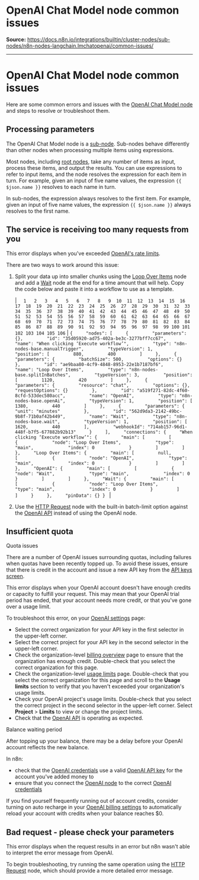 # OpenAI Chat Model node common issues

**Source:** https://docs.n8n.io/integrations/builtin/cluster-nodes/sub-nodes/n8n-nodes-langchain.lmchatopenai/common-issues/

---

# OpenAI Chat Model node common issues

Here are some common errors and issues with the [OpenAI Chat Model node](../) and steps to resolve or troubleshoot them.

## Processing parameters

The OpenAI Chat Model node is a [sub-node](../../../../../../glossary/#sub-node-n8n). Sub-nodes behave differently than other nodes when processing multiple items using expressions.

Most nodes, including [root nodes](../../../../../../glossary/#root-node-n8n), take any number of items as input, process these items, and output the results. You can use expressions to refer to input items, and the node resolves the expression for each item in turn. For example, given an input of five name values, the expression `{{ $json.name }}` resolves to each name in turn.

In sub-nodes, the expression always resolves to the first item. For example, given an input of five name values, the expression `{{ $json.name }}` always resolves to the first name.

## The service is receiving too many requests from you

This error displays when you've exceeded [OpenAI's rate limits](https://platform.openai.com/docs/guides/rate-limits).

There are two ways to work around this issue:

1. Split your data up into smaller chunks using the [Loop Over Items](../../../../core-nodes/n8n-nodes-base.splitinbatches/) node and add a [Wait](../../../../core-nodes/n8n-nodes-base.wait/) node at the end for a time amount that will help. Copy the code below and paste it into a workflow to use as a template.

   | ```   1   2   3   4   5   6   7   8   9  10  11  12  13  14  15  16  17  18  19  20  21  22  23  24  25  26  27  28  29  30  31  32  33  34  35  36  37  38  39  40  41  42  43  44  45  46  47  48  49  50  51  52  53  54  55  56  57  58  59  60  61  62  63  64  65  66  67  68  69  70  71  72  73  74  75  76  77  78  79  80  81  82  83  84  85  86  87  88  89  90  91  92  93  94  95  96  97  98  99 100 101 102 103 104 105 106 ``` | ``` {     "nodes": [     {         "parameters": {},         "id": "35d05920-ad75-402a-be3c-3277bff7cc67",         "name": "When clicking ‘Execute workflow’",         "type": "n8n-nodes-base.manualTrigger",         "typeVersion": 1,         "position": [         880,         400         ]     },     {         "parameters": {         "batchSize": 500,         "options": {}         },         "id": "ae9baa80-4cf9-4848-8953-22e1b7187bf6",         "name": "Loop Over Items",         "type": "n8n-nodes-base.splitInBatches",         "typeVersion": 3,         "position": [         1120,         420         ]     },     {         "parameters": {         "resource": "chat",         "options": {},         "requestOptions": {}         },         "id": "a519f271-82dc-4f60-8cfd-533dec580acc",         "name": "OpenAI",         "type": "n8n-nodes-base.openAi",         "typeVersion": 1,         "position": [         1380,         440         ]     },     {         "parameters": {         "unit": "minutes"         },         "id": "562d9da3-2142-49bc-9b8f-71b0af42b449",         "name": "Wait",         "type": "n8n-nodes-base.wait",         "typeVersion": 1,         "position": [         1620,         440         ],         "webhookId": "714ab157-96d1-448f-b7f5-677882b92b13"     }     ],     "connections": {     "When clicking ‘Execute workflow’": {         "main": [         [             {             "node": "Loop Over Items",             "type": "main",             "index": 0             }         ]         ]     },     "Loop Over Items": {         "main": [         null,         [             {             "node": "OpenAI",             "type": "main",             "index": 0             }         ]         ]     },     "OpenAI": {         "main": [         [             {             "node": "Wait",             "type": "main",             "index": 0             }         ]         ]     },     "Wait": {         "main": [         [             {             "node": "Loop Over Items",             "type": "main",             "index": 0             }         ]         ]     }     },     "pinData": {} }  ``` |
2. Use the [HTTP Request](../../../../core-nodes/n8n-nodes-base.httprequest/) node with the built-in batch-limit option against the [OpenAI API](https://platform.openai.com/docs/quickstart) instead of using the OpenAI node.

## Insufficient quota

Quota issues

There are a number of OpenAI issues surrounding quotas, including failures when quotas have been recently topped up. To avoid these issues, ensure that there is credit in the account and issue a new API key from the [API keys screen](https://platform.openai.com/settings/organization/api-keys).

This error displays when your OpenAI account doesn't have enough credits or capacity to fulfill your request. This may mean that your OpenAI trial period has ended, that your account needs more credit, or that you've gone over a usage limit.

To troubleshoot this error, on your [OpenAI settings](https://platform.openai.com/settings/organization/billing/overview) page:

- Select the correct organization for your API key in the first selector in the upper-left corner.
- Select the correct project for your API key in the second selector in the upper-left corner.
- Check the organization-level [billing overview](https://platform.openai.com/settings/organization/billing/overview) page to ensure that the organization has enough credit. Double-check that you select the correct organization for this page.
- Check the organization-level [usage limits](https://platform.openai.com/settings/organization/limits) page. Double-check that you select the correct organization for this page and scroll to the **Usage limits** section to verify that you haven't exceeded your organization's usage limits.
- Check your OpenAI project's usage limits. Double-check that you select the correct project in the second selector in the upper-left corner. Select **Project** > **Limits** to view or change the project limits.
- Check that the [OpenAI API](https://status.openai.com/) is operating as expected.

Balance waiting period

After topping up your balance, there may be a delay before your OpenAI account reflects the new balance.

In n8n:

- check that the [OpenAI credentials](../../../../credentials/openai/) use a valid [OpenAI API key](https://platform.openai.com/api-keys) for the account you've added money to
- ensure that you connect the [OpenAI node](../../../../app-nodes/n8n-nodes-langchain.openai/) to the correct [OpenAI credentials](../../../../credentials/openai/)

If you find yourself frequently running out of account credits, consider turning on auto recharge in your [OpenAI billing settings](https://platform.openai.com/settings/organization/billing/overview) to automatically reload your account with credits when your balance reaches $0.

## Bad request - please check your parameters

This error displays when the request results in an error but n8n wasn't able to interpret the error message from OpenAI.

To begin troubleshooting, try running the same operation using the [HTTP Request](../../../../core-nodes/n8n-nodes-base.httprequest/) node, which should provide a more detailed error message.
